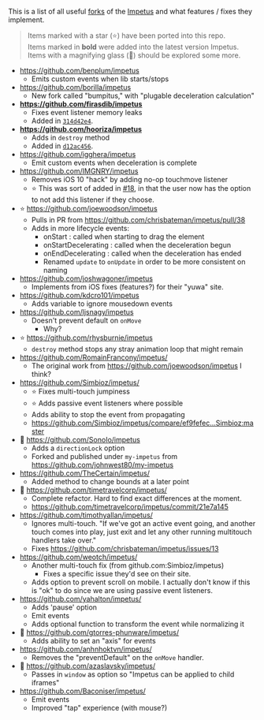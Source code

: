 This is a list of all useful [forks](https://github.com/chrisbateman/impetus/network/members) of the [Impetus](https://github.com/chrisbateman/impetus) and what features / fixes they implement.

> Items marked with a star (⭐️) have been ported into this repo.  
> Items marked in **bold** were added into the latest version Impetus.  
> Items with a magnifying glass (🔎) should be explored some more.  

- https://github.com/benplum/impetus
    - Emits custom events when lib starts/stops
- https://github.com/borilla/impetus
    - New fork called "bumpitus," with "plugable deceleration calculation"
- **https://github.com/firasdib/impetus**
    - Fixes event listener memory leaks
    - Added in [`314d42e4`](https://github.com/chrisbateman/impetus/commit/314d42e4).
- **https://github.com/hooriza/impetus**
    - Adds in `destroy` method
    - Added in [`d12ac456`](https://github.com/chrisbateman/impetus/commit/d12ac4565).
- https://github.com/igghera/impetus
    - Emit custom events when deceleration is complete
- https://github.com/IMGNRY/impetus
    - Removes iOS 10 "hack" by adding no-op touchmove listener
    - ⭐️ This was sort of added in [#18](https://github.com/romellem/impulsion/pull/18),
        in that the user now has the option to not add this listener if they choose.
- ⭐️ https://github.com/joewoodson/impetus
    - Pulls in PR from https://github.com/chrisbateman/impetus/pull/38
    - Adds in more lifecycle events:
        - onStart : called when starting to drag the element
        - onStartDecelerating : called when the deceleration begun
        - onEndDecelerating : called when the deceleration has ended
        - Renamed `update` to `onUpdate` in order to be more consistent on naming
- https://github.com/joshwagoner/impetus
    - Implements from iOS fixes (features?) for their "yuwa" site.
- https://github.com/kdcro101/impetus
    - Adds variable to ignore mousedown events
- https://github.com/ljsnagy/impetus
    - Doesn't prevent default on `onMove`
        - Why?
- ⭐️ https://github.com/rhysburnie/impetus
    - `destroy` method stops any stray animation loop that might remain
- https://github.com/RomainFrancony/impetus/
    - The original work from https://github.com/joewoodson/impetus I think?
- https://github.com/Simbioz/impetus/
    - ⭐️ Fixes multi-touch jumpiness
    - ⭐️ Adds passive event listeners where possible
    - Adds ability to stop the event from propagating 
    - https://github.com/Simbioz/impetus/compare/ef9fefec...Simbioz:master
- 🔎 https://github.com/SonoIo/impetus
    - Adds a `directionLock` option
    - Forked and published under `my-impetus` from https://github.com/johnwest80/my-impetus
- https://github.com/TheCertain/impetus/
    - Added method to change bounds at a later point
- 🔎 https://github.com/timetravelcorp/impetus/
    - Complete refactor. Hard to find exact differences at the moment.
    - https://github.com/timetravelcorp/impetus/commit/21e7a145
- https://github.com/timothyallan/impetus/
    - Ignores multi-touch. "If we've got an active event going, and another touch comes into play, just exit and let any other running multitouch handlers take over."
    - Fixes https://github.com/chrisbateman/impetus/issues/13
- https://github.com/weotch/impetus/
    - Another multi-touch fix (from github.com:Simbioz/impetus)
        - Fixes a specific issue they'd see on their site.
    - Adds option to prevent scroll on mobile. I actually don't know if this is "ok" to do since we are using passive event listeners.
- https://github.com/yahalton/impetus/
    - Adds 'pause' option
    - Emit events
    - Adds optional function to transform the event while normalizing it
- 🔎 https://github.com/gtorres-phunware/impetus/
    - Adds ability to set an "axis" for events
- https://github.com/anhnhoktvn/impetus/
    - Removes the "preventDefault" on the `onMove` handler.
- 🔎 https://github.com/azaslavsky/impetus/
    - Passes in `window` as option so "Impetus can be applied to child iframes"
- https://github.com/Baconiser/impetus/
    - Emit events
    - Improved "tap" experience (with mouse?)